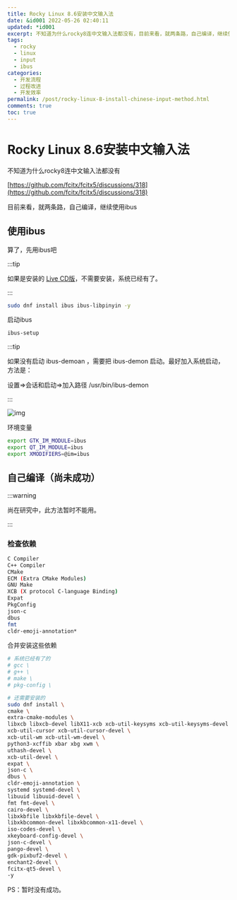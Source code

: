 ```yaml
---
title: Rocky Linux 8.6安装中文输入法
date: &id001 2022-05-26 02:40:11
updated: *id001
excerpt: 不知道为什么rocky8连中文输入法都没有，目前来看，就两条路，自己编译，继续使用ibus。
tags:
  - rocky
  - linux
  - input
  - ibus
categories:
  - 开发流程
  - 过程改进
  - 开发效率
permalink: /post/rocky-linux-8-install-chinese-input-method.html
comments: true
toc: true
---
```

# Rocky Linux 8.6安装中文输入法

不知道为什么rocky8连中文输入法都没有

[https://github.com/fcitx/fcitx5/discussions/318](https://github.com/fcitx/fcitx5/discussions/318)

目前来看，就两条路，自己编译，继续使用ibus

## 使用ibus

算了，先用ibus吧

:::tip

如果是安装的 [Live CD版](https://mirrors.ustc.edu.cn/rocky/8.6/Live/x86_64/Rocky-XFCE-8-x86_64-20220515.4.iso)，不需要安装，系统已经有了。

:::

```bash
sudo dnf install ibus ibus-libpinyin -y
```

启动ibus

```bash
ibus-setup
```

:::tip

如果没有启动 ibus-demoan ，需要把 ibus-demon 启动。最好加入系统启动，方法是：

设置=>会话和启动=>加入路径 /usr/bin/ibus-demon

:::

![img](https://img1.terwer.space/image-20220526121540882.png)

环境变量

```bash
export GTK_IM_MODULE=ibus
export QT_IM_MODULE=ibus
export XMODIFIERS=@im=ibus
```

## 自己编译（尚未成功）

:::warning

尚在研究中，此方法暂时不能用。

:::

### 检查依赖

```bash
C Compiler
C++ Compiler
CMake
ECM (Extra CMake Modules)
GNU Make
XCB (X protocol C-language Binding)
Expat
PkgConfig
json-c
dbus
fmt
cldr-emoji-annotation*
```

合并安装这些依赖

```bash
# 系统已经有了的
# gcc \
# g++ \
# make \
# pkg-config \

# 还需要安装的
sudo dnf install \
cmake \
extra-cmake-modules \
libxcb libxcb-devel libX11-xcb xcb-util-keysyms xcb-util-keysyms-devel xcb-proto \
xcb-util-cursor xcb-util-cursor-devel \
xcb-util-wm xcb-util-wm-devel \
python3-xcffib xbar xbg xwm \
uthash-devel \
xcb-util-devel \
expat \
json-c \
dbus \
cldr-emoji-annotation \
systemd systemd-devel \
libuuid libuuid-devel \
fmt fmt-devel \
cairo-devel \
libxkbfile libxkbfile-devel \
libxkbcommon-devel libxkbcommon-x11-devel \
iso-codes-devel \
xkeyboard-config-devel \
json-c-devel \
pango-devel \
gdk-pixbuf2-devel \
enchant2-devel \
fcitx-qt5-devel \
-y
```

PS：暂时没有成功。